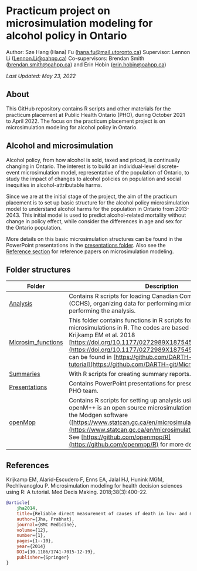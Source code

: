 
# Practicum project on microsimulation modeling for alcohol policy in Ontario

Author: Sze Hang (Hana) Fu (hana.fu@mail.utoronto.ca)
Supervisor: Lennon Li (Lennon.Li@oahpp.ca) 
Co-supervisors: Brendan Smith (brendan.smith@oahpp.ca) and Erin Hobin (erin.hobin@oahpp.ca)

*Last Updated: May 23, 2022*

## About

This GitHub repository contains R scripts and other materials for the practicum placement at Public Health Ontario (PHO), during October 2021 to April 2022. The focus on the practicum placement project is on microsimulation modeling for alcohol policy in Ontario.

## Alcohol and microsimulation

Alcohol policy, from how alcohol is sold, taxed and priced, is continually changing in Ontario. The interest is to build an individual-level discrete-event microsimulation model, representative of the population of Ontario, to study the impact of changes to alcohol policies on population and social inequities in alcohol-attributable harms. 

Since we are at the initial stage of the project, the aim of the practicum placement is to set up basic structure for the alcohol policy microsimulation model to understand alcohol harms for the population in Ontario from 2013-2043. This initial model is used to predict alcohol-related mortality without change in policy effect, while consider the differences in age and sex for the Ontario population.

More details on this basic microsimulation structures can be found in the PowerPoint presentations in the [presentations folder](presentations). Also see the [Reference section](#reference) for reference papers on microsimulation modeling. 

## Folder structures

| Folder | Description | 
|------|-------|
| [Analysis](Analysis) | Contains R scripts for loading Canadian Community Health Survey (CCHS), organizing data for performing microsimulations, and performing the analysis. | 
| [Microsim_functions](Microsim_functions) | This folder contains functions in R scripts for performing microsimulations in R. The codes are based on the tutorial paper by Krijkamp EM et al. 2018 [https://doi.org/10.1177/0272989X18754513](https://doi.org/10.1177/0272989X18754513) and their R codes can be found in [https://github.com/DARTH-git/Microsimulation-tutorial](https://github.com/DARTH-git/Microsimulation-tutorial).  | 
| [Summaries](Summaries) | With R scripts for creating summary reports. | 
| [Presentations](Presentations) | Contains PowerPoint presentations for presentation in class and to PHO team. | 
| [openMpp](openMpp) | Contains R scripts for setting up analysis using openM++. openM++ is an open source microsimulation platform, based on the Modgen software ([https://www.statcan.gc.ca/en/microsimulation/modgen/modgen](https://www.statcan.gc.ca/en/microsimulation/modgen/modgen)). See [https://github.com/openmpp/R](https://github.com/openmpp/R) for more detail.| 

## References

Krijkamp EM, Alarid-Escudero F, Enns EA, Jalal HJ, Hunink MGM, Pechlivanoglou P. Microsimulation modeling for health decision sciences using R: A tutorial. Med Decis Making. 2018;38(3):400–22.


```bibtex
@article{
    jha2014,
    title={Reliable direct measurement of causes of death in low- and middle-income countries},
    author={Jha, Prabhat},
    journal={BMC Medicine},
    volume={12},
    number={1},
    pages={1--10},
    year={2014}
    DOI={10.1186/1741-7015-12-19},
    publisher={Springer}
}
```
